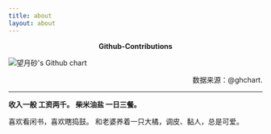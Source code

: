 ```yaml
---
title: about
layout: about
---
```


<html>
<body>
<p align="center"> <b>Github-Contributions</b></p>
</body>
</html>

<p>
<img src="https://ghchart.rshah.org/linuxdeepin007" alt="望月砂's Github chart"/>
<p>
<html>
<body>
<p align="right"> 数据来源：@ghchart.</p>
</body>
</html>

---- 

**收入一般	工资两千。**
**柴米油盐	一日三餐。**

喜欢看闲书，喜欢瞎捣鼓。
和老婆养着一只大橘，调皮、黏人，总是可爱。
